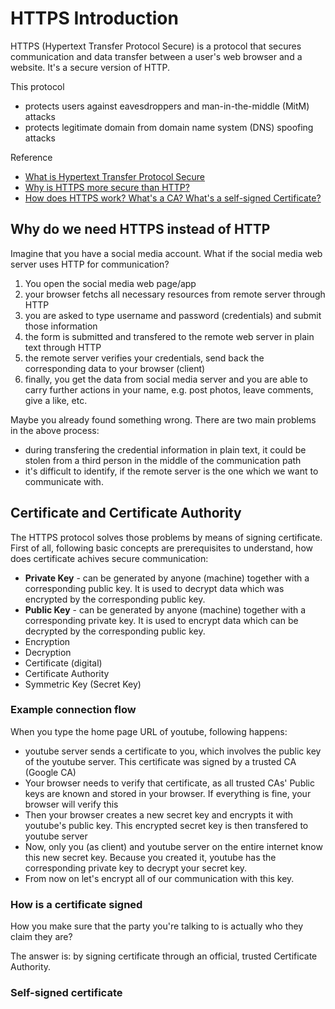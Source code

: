 # HTTPS Introduction
HTTPS (Hypertext Transfer Protocol Secure) is a protocol that secures communication and data transfer between a user's web browser and a website. It's a secure version of HTTP.

This protocol 
- protects users against eavesdroppers and man-in-the-middle (MitM) attacks
- protects legitimate domain from domain name system (DNS) spoofing attacks

Reference
- [What is Hypertext Transfer Protocol Secure](https://www.techtarget.com/searchsoftwarequality/definition/HTTPS)
- [Why is HTTPS more secure than HTTP?](https://youtu.be/Az-lNU_wC-A)
- [How does HTTPS work? What's a CA? What's a self-signed Certificate?](https://youtu.be/T4Df5_cojAs)

## Why do we need HTTPS instead of HTTP
Imagine that you have a social media account. What if the social media web server uses HTTP for communication? 
1. You open the social media web page/app
2. your browser fetchs all necessary resources from remote server through HTTP
3. you are asked to type username and password (credentials) and submit those information
4. the form is submitted and transfered to the remote web server in plain text through HTTP
5. the remote server verifies your credentials, send back the corresponding data to your browser (client)
6. finally, you get the data from social media server and you are able to carry further actions in your name, e.g. post photos, leave comments, give a like, etc. 

Maybe you already found something wrong. There are two main problems in the above process:
- during transfering the credential information in plain text, it could be stolen from a third person in the middle of the communication path
- it's difficult to identify, if the remote server is the one which we want to communicate with.

## Certificate and Certificate Authority
The HTTPS protocol solves those problems by means of signing certificate. First of all, following basic concepts are prerequisites to understand, how does certificate achives secure communication:
- **Private Key** - can be generated by anyone (machine) together with a corresponding public key. It is used to decrypt data which was encrypted by the corresponding public key.
- **Public Key** - can be generated by anyone (machine) together with a corresponding private key. It is used to encrypt data which can be decrypted by the corresponding public key.
- Encryption
- Decryption
- Certificate (digital)
- Certificate Authority
- Symmetric Key (Secret Key)

### Example connection flow
When you type the home page URL of youtube, following happens:
- youtube server sends a certificate to you, which involves the public key of the youtube server. This certificate was signed by a trusted CA (Google CA)
- Your browser needs to verify that certificate, as all trusted CAs' Public keys are known and stored in your browser. If everything is fine, your browser will verify this
- Then your browser creates a new secret key and encrypts it with youtube's public key. This encrypted secret key is then transfered to youtube server
- Now, only you (as client) and youtube server on the entire internet know this new secret key. Because you created it, youtube has the corresponding private key to decrypt your secret key.
- From now on let's encrypt all of our communication with this key.

### How is a certificate signed
How you make sure that the party you're talking to is actually who they claim they are? 

The answer is: by signing certificate through an official, trusted Certificate Authority.

### Self-signed certificate

